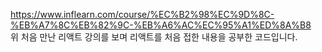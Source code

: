 https://www.inflearn.com/course/%EC%B2%98%EC%9D%8C-%EB%A7%8C%EB%82%9C-%EB%A6%AC%EC%95%A1%ED%8A%B8
<br>
위 처음 만난 리액트 강의를 보며 리액트를 처음 접한 내용을 공부한 코드입니다.
